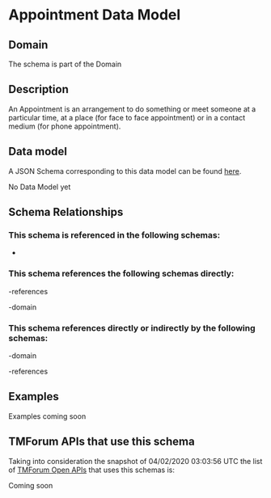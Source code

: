 # Appointment Data Model

## Domain

The  schema is part of the  Domain

## Description

An Appointment is an arrangement to do something or meet someone at a particular time, at a place (for face to face appointment) or in a contact medium (for phone appointment).

## Data model

A JSON Schema corresponding to this data model can be found
[here](https://github.com/tmforum-rand/schemas/blob/candidates/Customer/Appointment.schema.json).

No Data Model yet

## Schema Relationships

### This schema is referenced in the following schemas:

-

### This schema references the following schemas directly:

-references

-domain

### This schema references directly or indirectly by the following schemas:

-domain

-references



## Examples

Examples coming soon

## TMForum APIs that use this schema

Taking into consideration the snapshot of 04/02/2020 03:03:56 UTC the list of [TMForum Open APIs](https://www.tmforum.org/open-apis/) that uses this schemas is:

Coming soon